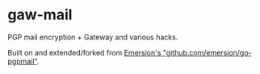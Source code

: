 # gaw-mail
PGP mail encryption + Gateway and various hacks.


Built on and extended/forked from [Emersion's "github.com/emersion/go-pgpmail"](https://github.com/emersion/go-pgpmail).

